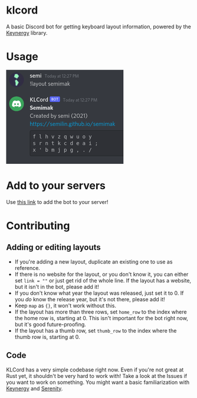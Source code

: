 # klcord
A basic Discord bot for getting keyboard layout information, powered by the [Keynergy](https://github.com/keynergy/keynergy-lib) library.
# Usage
![!layout](./klcord_example.png)
# Add to your servers
Use [this link](https://discord.com/api/oauth2/authorize?client_id=861041190329778246&permissions=2048&scope=bot) to add the bot to your server!
# Contributing
## Adding or editing layouts
- If you're adding a new layout, duplicate an existing one to use as reference.
- If there is no website for the layout, or you don't know it, you can either set `link = ""` or just get rid of the whole line. If the layout has a website, but it isn't in the bot, please add it!
- If you don't know what year the layout was released, just set it to 0. If you *do* know the release year, but it's not there, please add it! 
- Keep `map` as `{}`, it won't work without this.
- If the layout has more than three rows, set `home_row` to the index where the home row is, starting at 0. This isn't important for the bot right now, but it's good future-proofing.
- If the layout has a thumb row, set `thumb_row` to the index where the thumb row is, starting at 0. 
## Code
KLCord has a very simple codebase right now. Even if you're not great at Rust yet, it shouldn't be very hard to work with! Take a look at the Issues if you want to work on something. You might want a basic familiarization with [Keynergy](https://github.com/keynergy/keynergy-lib) and [Serenity](https://github.com/serenity-rs/serenity).
